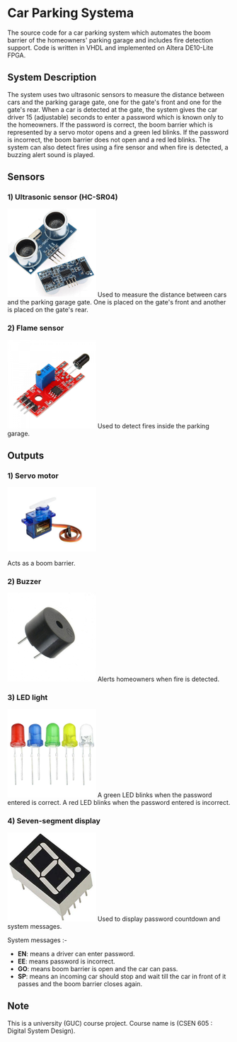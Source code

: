 # Car Parking Systema
The source code for a car parking system which automates the boom barrier of the homeowners' parking garage and includes fire detection support. Code is written in VHDL and implemented on Altera DE10-Lite FPGA.

## System Description
The system uses two ultrasonic sensors to measure the distance between cars and the parking garage gate, one for the gate's front and one for the gate's rear. When a car is detected at the gate, the system gives the car driver 15 (adjustable) seconds to enter a password which is known only to the homeowners. If the password is correct, the boom barrier which is represented by a servo motor opens and a green led blinks. If the password is incorrect, the boom barrier does not open and a red led blinks. The system can also detect fires using a fire sensor and when fire is detected, a buzzing alert sound is played.

## Sensors
### 1)	 Ultrasonic sensor (HC-SR04)
<img src="./images/Ultrasonic sensor (HC-SR04).png" alt="Ultrasonic sensor (HC-SR04)" width="200"/>
Used to measure the distance between cars and the parking garage gate. One is placed on the gate's front and another is placed on the gate's rear.

### 2)	 Flame sensor
<img src="./images/Flame Sensor Module.jpg" alt="Flame Sensor Module" width="200"/>
Used to detect fires inside the parking garage.

## Outputs
### 1)	Servo motor
<img src="./images/Servo Motor.jpg" alt="Servo Motor" width="200"/>

Acts as a boom barrier.

### 2)	Buzzer
<img src="./images/Buzzer.jpg" alt="Buzzer" width="200"/>
Alerts homeowners when fire is detected.

### 3)	LED light
<img src="./images/LED.jpg" alt="LED" width="200"/>
A green LED blinks when the password entered is correct. A red LED blinks when the password entered is incorrect.

### 4)	Seven-segment display
<img src="./images/7-segment display.png" alt="7-segment display" width="200"/>
Used to display password countdown and system messages.

System messages :-
* **EN**: means a driver can enter password.<br/>
* **EE**: means password is incorrect.<br/>
* **GO**: means boom barrier is open and the car can pass.<br/>
* **SP**: means an incoming car should stop and wait till the car in front of it passes and the boom barrier closes again.<br/>

## Note
This is a university (GUC) course project. Course name is (CSEN 605 : Digital System Design).
